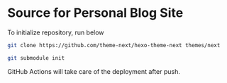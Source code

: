 # Source for Personal Blog Site

To initialize repository, run below

```bash
git clone https://github.com/theme-next/hexo-theme-next themes/next

git submodule init
```

GitHub Actions will take care of the deployment after push.
